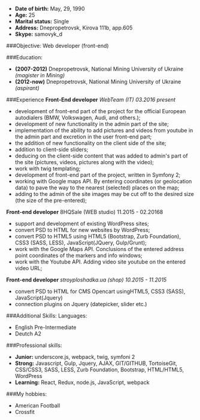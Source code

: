 * **Date of birth:** May, 29, 1990
* **Age:** 25
* **Marital status:** Single
* **Address:**  Dnepropetrovsk, Kirova 111b, app.605
* **Skype:** samovyk_d

###Objective:
Web developer (front-end)

###Education:
- **(2007-2012)** Dnepropetrovsk, National Mining University of Ukraine *(magister in Mining)*
- **(2012-now)** Dnepropetrovsk, National Mining University of Ukraine *(aspirant)*

###Experience
**Front-End developer**
*WebTeam (IT) 03.2016 present*
- development of front-end part of the project for the official European autodialers (BMW, Volkswagen, Audi, and others.);
- development of new functionality in the admin part of the site;
- implementation of the ability to add pictures and videos from youtube in the admin part and excretion in the user front-end part;
- the addition of new functionality on the client side of the site;
- addition to client-side sliders;
- deducing on the client-side content that was added to admin's part of the site (pictures, videos, pictures along with the video);
- work with twig templating;
- development of front-end part of the project, written in Symfony 2;
- working with Google maps API. By entering coordinates (or geolocation data) to pave the way to the nearest (selected) places on the map;
- adding to the admin of the site images may be cut off to the desired size (the size of the pre-entered);

**Front-end developer**
8HQSale (WEB studio) 11.2015 - 02.20168
- support and development of existing WordPress sites;
- convert PSD to HTML for new websites by WordPress;
- convert PSD to HTML5 using HTML5 (Bootstrap, Zurb Foundation), CSS3 (SASS, LESS), JavaScript(JQuery, Gulp/Grunt);
- work with the Google Maps API. Conclusions of the entered address point coordinates of the markers and info windows;
- work with the Youtube API. Adding video site youtube on the entered video URL;

**Front-end developer**
*stroyploshadka.ua (shop) 10.2015 - 11.2015*
- convert PSD to HTML for CMS Opencart usingHTML5, CSS3 (SASS), JavaScript(Jquery)
- connection plugins on Jquery (datepicker, slider etc.)


###Additional Skills:
Languages:
- English Pre-Intermediate
- Deutch A2

###Professional skills:
 - **Junior:** underscore.js, webpack, twig, symfoni 2
 - **Strong:** Javascript, Gulp, Jquery, AJAX, GIT/GITHUB, TortoiseGit, 
 CSS/CSS3, SASS, LESS, Zurb Foundation, Bootstrap, HTML/HTML5, WordPress
 - **Learning:** React, Redux, node.js, JavaScript, webpack

###My hobbies:
- American Football
- Crossfit
